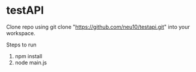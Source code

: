 # testAPI

Clone repo using git clone "https://github.com/neu10/testapi.git" into your workspace.
                                                         
Steps to run
   1. npm install
   2. node main.js
   
   
